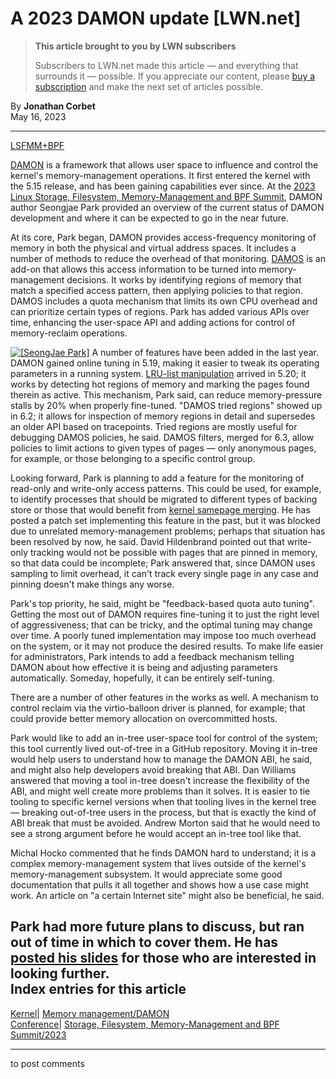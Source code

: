# A 2023 DAMON update [LWN.net]

> **This article brought to you by LWN subscribers**
> 
> Subscribers to LWN.net made this article — and everything that surrounds it — possible. If you appreciate our content, please [buy a subscription](/Promo/nst-nag3/subscribe) and make the next set of articles possible. 

By **Jonathan Corbet**  
May 16, 2023 

* * *

[LSFMM+BPF](/Articles/lsfmmbpf2023)

[DAMON](/Articles/812707/) is a framework that allows user space to influence and control the kernel's memory-management operations. It first entered the kernel with the 5.15 release, and has been gaining capabilities ever since. At the [2023 Linux Storage, Filesystem, Memory-Management and BPF Summit](/Articles/lsfmmbpf2023), DAMON author Seongjae Park provided an overview of the current status of DAMON development and where it can be expected to go in the near future. 

At its core, Park began, DAMON provides access-frequency monitoring of memory in both the physical and virtual address spaces. It includes a number of methods to reduce the overhead of that monitoring. [DAMOS](/Articles/863753/) is an add-on that allows this access information to be turned into memory-management decisions. It works by identifying regions of memory that match a specified access pattern, then applying policies to that region. DAMOS includes a quota mechanism that limits its own CPU overhead and can prioritize certain types of regions. Park has added various APIs over time, enhancing the user-space API and adding actions for control of memory-reclaim operations. 

[![\[SeongJae Park\]](https://static.lwn.net/images/conf/2023/lsfmm/SeongJaePark-sm.png)](/Articles/931771/) A number of features have been added in the last year. DAMON gained online tuning in 5.19, making it easier to tweak its operating parameters in a running system. [LRU-list manipulation](/Articles/905370/) arrived in 5.20; it works by detecting hot regions of memory and marking the pages found therein as active. This mechanism, Park said, can reduce memory-pressure stalls by 20% when properly fine-tuned. "DAMOS tried regions" showed up in 6.2; it allows for inspection of memory regions in detail and supersedes an older API based on tracepoints. Tried regions are mostly useful for debugging DAMOS policies, he said. DAMOS filters, merged for 6.3, allow policies to limit actions to given types of pages — only anonymous pages, for example, or those belonging to a specific control group. 

Looking forward, Park is planning to add a feature for the monitoring of read-only and write-only access patterns. This could be used, for example, to identify processes that should be migrated to different types of backing store or those that would benefit from [kernel samepage merging](https://www.kernel.org/doc/html/latest/admin-guide/mm/ksm.html). He has posted a patch set implementing this feature in the past, but it was blocked due to unrelated memory-management problems; perhaps that situation has been resolved by now, he said. David Hildenbrand pointed out that write-only tracking would not be possible with pages that are pinned in memory, so that data could be incomplete; Park answered that, since DAMON uses sampling to limit overhead, it can't track every single page in any case and pinning doesn't make things any worse. 

Park's top priority, he said, might be "feedback-based quota auto tuning". Getting the most out of DAMON requires fine-tuning it to just the right level of aggressiveness; that can be tricky, and the optimal tuning may change over time. A poorly tuned implementation may impose too much overhead on the system, or it may not produce the desired results. To make life easier for administrators, Park intends to add a feedback mechanism telling DAMON about how effective it is being and adjusting parameters automatically. Someday, hopefully, it can be entirely self-tuning. 

There are a number of other features in the works as well. A mechanism to control reclaim via the virtio-balloon driver is planned, for example; that could provide better memory allocation on overcommitted hosts. 

Park would like to add an in-tree user-space tool for control of the system; this tool currently lived out-of-tree in a GitHub repository. Moving it in-tree would help users to understand how to manage the DAMON ABI, he said, and might also help developers avoid breaking that ABI. Dan Williams answered that moving a tool in-tree doesn't increase the flexibility of the ABI, and might well create more problems than it solves. It is easier to tie tooling to specific kernel versions when that tooling lives in the kernel tree — breaking out-of-tree users in the process, but that is exactly the kind of ABI break that must be avoided. Andrew Morton said that he would need to see a strong argument before he would accept an in-tree tool like that. 

Michal Hocko commented that he finds DAMON hard to understand; it is a complex memory-management system that lives outside of the kernel's memory-management subsystem. It would appreciate some good documentation that pulls it all together and shows how a use case might work. An article on "a certain Internet site" might also be beneficial, he said. 

Park had more future plans to discuss, but ran out of time in which to cover them. He has [posted his slides](https://drive.google.com/file/d/10nsd4fq01On9p-oTmCS5KSW6qESmB6ER/view) for those who are interested in looking further.  
Index entries for this article  
---  
[Kernel](/Kernel/Index)| [Memory management/DAMON](/Kernel/Index#Memory_management-DAMON)  
[Conference](/Archives/ConferenceIndex/)| [Storage, Filesystem, Memory-Management and BPF Summit/2023](/Archives/ConferenceIndex/#Storage_Filesystem_Memory-Management_and_BPF_Summit-2023)  
  


* * *

to post comments 
